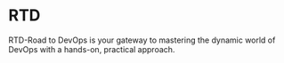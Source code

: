 # RTD
RTD-Road to DevOps is your gateway to mastering the dynamic world of DevOps with a hands-on, practical approach.
